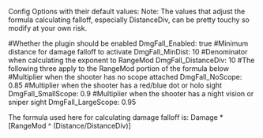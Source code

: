 Config Options with their default values:
Note: The values that adjust the formula calculating falloff, especially DistanceDiv, can be pretty touchy so modify at your own risk.

#Whether the plugin should be enabled
DmgFall_Enabled: true
#Minimum distance for damage falloff to activate
DmgFall_MinDist: 10
#Denominator when calculating the exponent to RangeMod
DmgFall_DistanceDiv: 10
#The following three apply to the RangeMod portion of the formula below
#Multiplier when the shooter has no scope attached
DmgFall_NoScope: 0.85
#Multiplier when the shooter has a red/blue dot or holo sight
DmgFall_SmallScope: 0.9
#Multiplier when the shooter has a night vision or sniper sight
DmgFall_LargeScope: 0.95

The formula used here for calculating damage falloff is:
Damage * [RangeMod ^ (Distance/DistanceDiv)]
